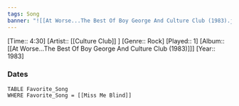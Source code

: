 ```yaml
---
tags: Song  
banner: "![[At Worse...The Best Of Boy George And Culture Club (1983).jpg]]"
---
```

[Time:: 4:30]
[Artist:: [[Culture Club]] ]
[Genre:: Rock]
[Played:: 1]
[Album:: [[At Worse...The Best Of Boy George And Culture Club (1983)]]]
[Year:: 1983]
### Dates
````dataview
TABLE Favorite_Song
WHERE Favorite_Song = [[Miss Me Blind]]
````